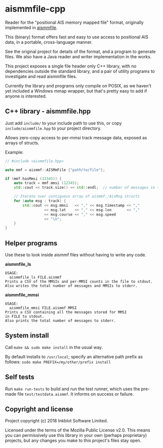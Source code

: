 aismmfile-cpp
=============

Reader for the "positional AIS memory mapped file" format, originally implemented
in [aismmfile](https://github.com/InkblotSoftware/aismmfile).

This (binary) format offers fast and easy to use access to positional AIS data,
in a portable, cross-language manner.

See the original project for details of the format, and a program to generate files.
We also have a Java reader and writer implementation in the works.

This project exposes a single file header only C++ library, with no dependencies
outside the standard library, and a pair of utility programs to investigate and
read aismmfile files.

Currently the library and programs only compile on POSIX, as we haven't yet included
a Windows mmap wrapper, but that's pretty easy to add if anyone is interested.


C++ library - aismmfile.hpp
---------------------------

Just add `include/` to your include path to use this, or copy `include/aismmfile.hpp`
to your project directory.

Allows zero-copy access to per-mmsi track message data, exposed as arrays of structs.

Example:

```c++
// #include <aismmfile.hpp>

auto mmf = aismmf::AISMmFile {"path/to/file"};

if (mmf.hasMmsi (12345)) {
    auto track = mmf.mmsi (12345);
    std::cout << track.size() << std::endl;  // number of messages in track

    // Iterate over contiguous array of aismmf::AisMsg structs
    for (auto msg : track) {
        std::cout << msg.mmsi   << "," << msg.timestamp << ","
                  << msg.lat    << "," << msg.lon       << ","
                  << msg.course << "," << msg.speed
                  << "\n";
    }
}
```


Helper programs
---------------

Use these to look inside aismmf files without having to write any code.

**aismmfile_ls**

```
USAGE:
  aismmfile_ls FILE.aismmf
Prints a CSV of the MMSIs and per-MMSI counts in the file to stdout.
Also writes the total number of messages and MMSIs to stderr.
```

**aismmfile_mmsi**

```
USAGE:
  aismmfile_mmsi FILE.aismmf MMSI
Prints a CSV containing all the messages stored for MMSI
in FILE to stdout.
Also prints the total number of messages to stderr.
```


System install
--------------

Call `make && sudo make install` in the usual way.

By default installs to `/usr/local`; specify an alternative path prefix
as follows: `sudo make PREFIX=/my/other/prefix install`


Self tests
----------

Run `make run-tests` to build and run the test runner, which uses the pre-made
file `test/testdata.aismmf`. It informs on success or failure.


Copyright and license
---------------------

Project copyright (c) 2018 Inkblot Software Limited.

Licensed under the terms of the Mozilla Public License v2.0. This means you
can permissively use this library in your own (perhaps proprietary) projects,
but any changes you make to this project's files stay open.
